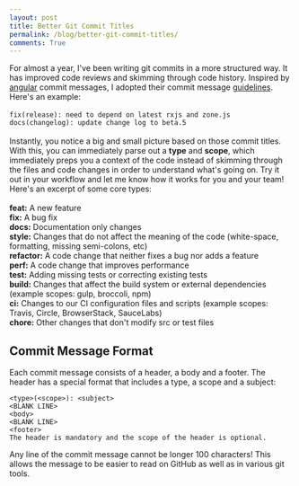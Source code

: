 ```yaml
---
layout: post
title: Better Git Commit Titles
permalink: /blog/better-git-commit-titles/
comments: True
---
```


For almost a year, I've been writing git commits in a more structured way. It has improved code reviews and skimming through code history. Inspired by [angular](https://github.com/angular/angular) commit messages, I adopted their commit message [guidelines](https://github.com/angular/angular/blob/master/CONTRIBUTING.md#-commit-message-guidelines). Here's an example:<br/><br/>`fix(release): need to depend on latest rxjs and zone.js`<br/>`docs(changelog): update change log to beta.5`<br/><br/>Instantly, you notice a big and small picture based on those commit titles. With this, you can immediately parse out a **type** and **scope**, which immediately preps you a context of the code instead of skimming through the files and code changes in order to understand what's going on. Try it out in your workflow and let me know how it works for you and your team! Here's an excerpt of some core types:<br/><br/>
**feat:** A new feature<br/>
**fix:** A bug fix<br/>
**docs:** Documentation only changes<br/>
**style:** Changes that do not affect the meaning of the code (white-space, formatting, missing semi-colons, etc)<br/>
**refactor:** A code change that neither fixes a bug nor adds a feature<br/>
**perf:** A code change that improves performance<br/>
**test:** Adding missing tests or correcting existing tests<br/>
**build:** Changes that affect the build system or external dependencies (example scopes: gulp, broccoli, npm)<br/>
**ci:** Changes to our CI configuration files and scripts (example scopes: Travis, Circle, BrowserStack, SauceLabs)<br/>
**chore:** Other changes that don't modify src or test files<br/>

## Commit Message Format

Each commit message consists of a header, a body and a footer. The header has a special format that includes a type, a scope and a subject:
```
<type>(<scope>): <subject>
<BLANK LINE>
<body>
<BLANK LINE>
<footer>
The header is mandatory and the scope of the header is optional.
```
Any line of the commit message cannot be longer 100 characters! This allows the message to be easier to read on GitHub as well as in various git tools.
